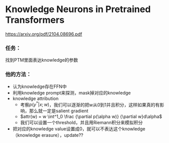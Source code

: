 # Knowledge Neurons in Pretrained Transformers

https://arxiv.org/pdf/2104.08696.pdf

### 任务：

找到PTM里面表达knowledge的参数

### 他的方法：

* 认为knowledge存在FFN中
* 利用knowledge prompt来探测，mask掉对应的knowledge
* knowledge attribution
  * 考察$p(y^*|x;w)$，我们可以逐渐的把w从0到1并且积分，这样如果真的有影响，那么就一定是salient gradient
  * $attr(w) = w \int^1_0 \frac {\partial p(\alpha w)} {\partial w}d\alpha$
  * 我们可以设置一个threshold，并且用Riemann积分来模拟积分
* 把对应的knowledge value设置成0，就可以不表达这个knowledge （knowledge erasure），update??

